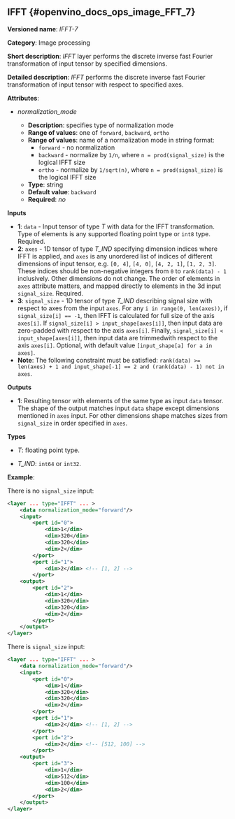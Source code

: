 ## IFFT <a name="IFFT"></a> {#openvino_docs_ops_image_FFT_7}

**Versioned name**: *IFFT-7*

**Category**: Image processing

**Short description**: *IFFT* layer performs the discrete inverse fast Fourier transformation of input tensor by specified dimensions.

**Detailed description**: *IFFT* performs the discrete inverse fast Fourier transformation of input tensor with respect to specified axes.

**Attributes**:

* *normalization_mode*

  * **Description**: specifies type of normalization mode
  * **Range of values**: one of `forward`, `backward`, `ortho`
  * **Range of values**: name of a normalization mode in string format:
    * `forward` - no normalization
    * `backward` - normalize by `1/n`, where `n = prod(signal_size)` is the logical IFFT size
    * `ortho` -  normalize by `1/sqrt(n)`, where `n = prod(signal_size)` is the logical IFFT size
  * **Type**: string
  * **Default value**: `backward`
  * **Required**: *no*

**Inputs**

*   **1**: `data` - Input tensor of type *T* with data for the IFFT transformation. Type of elements is any supported floating point type or `int8` type. Required.
*   **2**: `axes` - 1D tensor of type *T_IND* specifying dimension indices where IFFT is applied, and `axes` is any unordered list of indices of different dimensions of input tensor, e.g. `[0, 4]`, `[4, 0]`, `[4, 2, 1]`, `[1, 2, 3]`. These indices should be non-negative integers from `0` to `rank(data) - 1` inclusively.  Other dimensions do not change. The order of elements in `axes` attribute matters, and mapped directly to elements in the 3d input `signal_size`. Required.
*   **3**: `signal_size` - 1D tensor of type *T_IND* describing signal size with respect to axes from the input `axes`. For any `i in range(0, len(axes))`, if `signal_size[i] == -1`, then IFFT is calculated for full size of the axis `axes[i]`. If `signal_size[i] > input_shape[axes[i]]`, then input data are zero-padded with respect to the axis `axes[i]`. Finally, `signal_size[i] < input_shape[axes[i]]`, then input data are trimmedwith respect to the axis `axes[i]`. Optional, with default value `[input_shape[a] for a in axes]`.
*   **Note**: The following constraint must be satisfied: `rank(data) >= len(axes) + 1 and input_shape[-1] == 2 and (rank(data) - 1) not in axes`.

**Outputs**

*   **1**: Resulting tensor with elements of the same type as input `data` tensor. The shape of the output matches input `data` shape except dimensions mentioned in `axes` input. For other dimensions shape matches sizes from `signal_size` in order specified in `axes`.

**Types**

* *T*: floating point type.

* *T_IND*: `int64` or `int32`.

**Example**:

There is no `signal_size` input:
```xml
<layer ... type="IFFT" ... >
    <data normalization_mode="forward"/>
    <input>
        <port id="0">
            <dim>1</dim>
            <dim>320</dim>
            <dim>320</dim>
            <dim>2</dim>
        </port>
        <port id="1">
            <dim>2</dim> <!-- [1, 2] -->
        </port>
    <output>
        <port id="2">
            <dim>1</dim>
            <dim>320</dim>
            <dim>320</dim>
            <dim>2</dim>
        </port>
    </output>
</layer>
```


There is `signal_size` input:
```xml
<layer ... type="IFFT" ... >
    <data normalization_mode="forward"/>
    <input>
        <port id="0">
            <dim>1</dim>
            <dim>320</dim>
            <dim>320</dim>
            <dim>2</dim>
        </port>
        <port id="1">
            <dim>2</dim> <!-- [1, 2] -->
        </port>
        <port id="2">
            <dim>2</dim> <!-- [512, 100] -->
        </port>
    <output>
        <port id="3">
            <dim>1</dim>
            <dim>512</dim>
            <dim>100</dim>
            <dim>2</dim>
        </port>
    </output>
</layer>
```